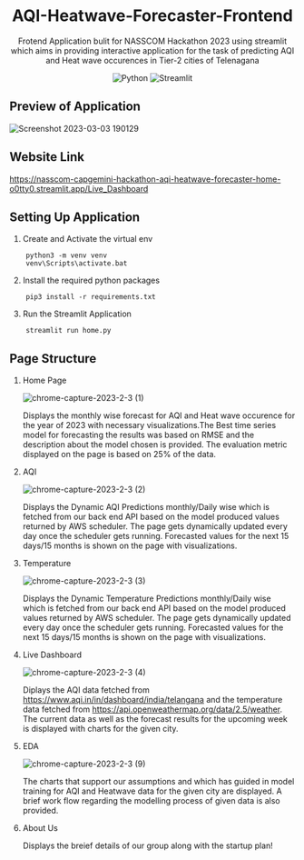 <div align="center">
    
<h1> AQI-Heatwave-Forecaster-Frontend </h1>

<p>
Frotend Application  bulit for NASSCOM Hackathon 2023 using streamlit  which aims in providing interactive application for the task of predicting AQI and Heat wave occurences in Tier-2 cities of Telenagana
</p>

![Python](https://img.shields.io/badge/python-3670A0?style=for-the-badge&logo=python&logoColor=ffdd54) 
![Streamlit](https://img.shields.io/static/v1?style=for-the-badge&message=Streamlit&color=FF4B4B&logo=Streamlit&logoColor=FFFFFF&label=)

</div>


## Preview of Application

![Screenshot 2023-03-03 190129](https://user-images.githubusercontent.com/62760269/222732893-fe997643-bca6-4781-b1fd-80a686ff8f63.png)

## Website Link

https://nasscom-capgemini-hackathon-aqi-heatwave-forecaster-home-o0tty0.streamlit.app/Live_Dashboard

## Setting Up Application

1. Create and Activate the virtual env
```
    python3 -m venv venv
    venv\Scripts\activate.bat
```

2. Install the required python packages
```
    pip3 install -r requirements.txt
```

3. Run the Streamlit Application
```
    streamlit run home.py
```


## Page Structure

1. Home Page

   
   ![chrome-capture-2023-2-3 (1)](https://user-images.githubusercontent.com/62760269/222749637-67691f0a-aba5-43fc-b55a-67dc3696d324.gif)


   Displays the monthly wise forecast for AQI and Heat wave occurence for the year of 2023 with necessary visualizations.The Best time series model for forecasting the results was based on RMSE and the description about the model chosen is provided. The evaluation metric displayed on the page is based on 25% of the data.
   

2. AQI

   ![chrome-capture-2023-2-3 (2)](https://user-images.githubusercontent.com/62760269/222746495-69447994-632e-4cfc-b2a1-3d5fb5de79f6.gif)


   Displays the Dynamic AQI Predictions monthly/Daily wise which is fetched from our back end API based on the model produced values returned by AWS scheduler. The page gets dynamically updated every day once the scheduler gets running. Forecasted values for the next 15 days/15 months is shown on the page with visualizations.
  

3. Temperature

   ![chrome-capture-2023-2-3 (3)](https://user-images.githubusercontent.com/62760269/222746900-6ef561b8-8d84-43d2-8577-69e34391542f.gif)


   Displays the Dynamic Temperature Predictions monthly/Daily wise which is fetched from our back end API based on the model produced values returned by AWS scheduler. The page gets dynamically updated every day once the scheduler gets running. Forecasted values for the next 15 days/15 months is shown on the page with visualizations.
  

4. Live Dashboard

   ![chrome-capture-2023-2-3 (4)](https://user-images.githubusercontent.com/62760269/222747494-f995d63a-6cdd-4e02-9b89-5ee643c3f6f4.gif)


   Diplays the AQI data fetched from https://www.aqi.in/in/dashboard/india/telangana and the temperature data fetched from https://api.openweathermap.org/data/2.5/weather. The current data as well as the forecast results for the upcoming week is displayed with charts for the given city.

5. EDA

   ![chrome-capture-2023-2-3 (9)](https://user-images.githubusercontent.com/62760269/222749149-a23bc99e-8e50-43d7-add7-289779abf933.gif)

   
   The charts that support our assumptions and which has guided in model training for AQI and Heatwave data for the given city are displayed. A brief work flow regarding the modelling process of given data is also provided.
  
6. About Us

   Displays the breief details of our group along with the startup plan!
  
  
 

